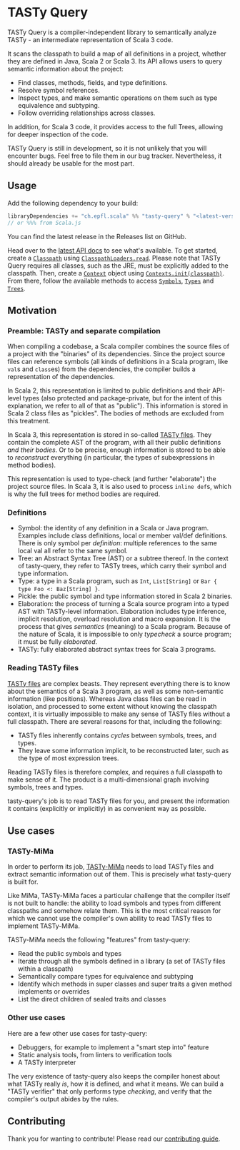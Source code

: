 # TASTy Query

TASTy Query is a compiler-independent library to semantically analyze TASTy - an intermediate representation of Scala 3 code.

It scans the classpath to build a map of all definitions in a project, whether they are defined in Java, Scala 2 or Scala 3.
Its API allows users to query semantic information about the project:

* Find classes, methods, fields, and type definitions.
* Resolve symbol references.
* Inspect types, and make semantic operations on them such as type equivalence and subtyping.
* Follow overriding relationships across classes.

In addition, for Scala 3 code, it provides access to the full Trees, allowing for deeper inspection of the code.

TASTy Query is still in development, so it is not unlikely that you will encounter bugs.
Feel free to file them in our bug tracker.
Nevertheless, it should already be usable for the most part.

## Usage

Add the following dependency to your build:

```scala
libraryDependencies += "ch.epfl.scala" %% "tasty-query" % "<latest-version>"
// or %%% from Scala.js
```

You can find the latest release in the Releases list on GitHub.

Head over to the [latest API docs](https://javadoc.io/doc/ch.epfl.scala/tasty-query_3/latest/tastyquery.html) to see what's available.
To get started, create a [`Classpath`](https://javadoc.io/doc/ch.epfl.scala/tasty-query_3/latest/tastyquery/Classpaths$$Classpath.html) using [`ClasspathLoaders.read`](https://javadoc.io/doc/ch.epfl.scala/tasty-query_3/latest/tastyquery/jdk/ClasspathLoaders$.html). Please note that TASTy Query requires all classes, such as the JRE, must be explicitly added to the classpath. 
Then, create a [`Context`](https://javadoc.io/doc/ch.epfl.scala/tasty-query_3/latest/tastyquery/Contexts$$Context.html) object using [`Contexts.init(classpath)`](https://javadoc.io/doc/ch.epfl.scala/tasty-query_3/latest/tastyquery/Contexts$.html#init-fffffe7c).
From there, follow the available methods to access [`Symbols`](https://javadoc.io/doc/ch.epfl.scala/tasty-query_3/latest/tastyquery/Symbols$.html), [`Types`](https://javadoc.io/doc/ch.epfl.scala/tasty-query_3/latest/tastyquery/Types$.html) and [`Trees`](https://javadoc.io/doc/ch.epfl.scala/tasty-query_3/latest/tastyquery/Trees$.html).

## Motivation

### Preamble: TASTy and separate compilation

When compiling a codebase, a Scala compiler combines the source files of a project with the "binaries" of its dependencies.
Since the project source files can reference symbols (all kinds of definitions in a Scala program, like `val`s and `class`es) from the dependencies, the compiler builds a representation of the dependencies.

In Scala 2, this representation is limited to public definitions and their API-level types (also protected and package-private, but for the intent of this explanation, we refer to all of that as "public").
This information is stored in Scala 2 class files as "pickles".
The bodies of methods are excluded from this treatment.

In Scala 3, this representation is stored in so-called [TASTy files](https://docs.scala-lang.org/scala3/guides/tasty-overview.html).
They contain the complete AST of the program, with all their public definitions *and their bodies*.
Or to be precise, enough information is stored to be able to *reconstruct* everything (in particular, the types of subexpressions in method bodies).

This representation is used to type-check (and further "elaborate") the project source files.
In Scala 3, it is also used to process `inline def`s, which is why the full trees for method bodies are required.

### Definitions

* Symbol: the identity of any definition in a Scala or Java program.
  Examples include class definitions, local or member val/def definitions.
  There is only symbol per *definition*: multiple references to the same local val all refer to the same symbol.
* Tree: an Abstract Syntax Tree (AST) or a subtree thereof.
  In the context of tasty-query, they refer to TASTy trees, which carry their symbol and type information.
* Type: a type in a Scala program, such as `Int`, `List[String]` or `Bar { type Foo <: Baz[String] }`.
* Pickle: the public symbol and type information stored in Scala 2 binaries.
* Elaboration: the process of turning a Scala source program into a typed AST with TASTy-level information.
  Elaboration includes type inference, implicit resolution, overload resolution and macro expansion.
  It is the process that gives *semantics* (meaning) to a Scala program.
  Because of the nature of Scala, it is impossible to only *typecheck* a source program; it must be fully *elaborated*.
* TASTy: fully elaborated abstract syntax trees for Scala 3 programs.

### Reading TASTy files

[TASTy files](https://docs.scala-lang.org/scala3/guides/tasty-overview.html) are complex beasts.
They represent everything there is to know about the semantics of a Scala 3 program, as well as some non-semantic information (like positions).
Whereas Java class files can be read in isolation, and processed to some extent without knowing the classpath context, it is virtually impossible to make any sense of TASTy files without a full classpath.
There are several reasons for that, including the following:

* TASTy files inherently contains *cycles* between symbols, trees, and types.
* They leave some information implicit, to be reconstructed later, such as the type of most expression trees.

Reading TASTy files is therefore complex, and requires a full classpath to make sense of it.
The product is a multi-dimensional graph involving symbols, trees and types.

tasty-query's job is to read TASTy files for you, and present the information it contains (explicitly or implicitly) in as convenient way as possible.

## Use cases

### TASTy-MiMa

In order to perform its job, [TASTy-MiMa](https://github.com/scalacenter/tasty-mima) needs to load TASTy files and extract semantic information out of them.
This is precisely what tasty-query is built for.

Like MiMa, TASTy-MiMa faces a particular challenge that the compiler itself is not built to handle: the ability to load symbols and types from different classpaths and somehow relate them.
This is the most critical reason for which we cannot use the compiler's own ability to read TASTy files to implement TASTy-MiMa.

TASTy-MiMa needs the following "features" from tasty-query:

* Read the public symbols and types
* Iterate through all the symbols defined in a library (a set of TASTy files within a classpath)
* Semantically compare types for equivalence and subtyping
* Identify which methods in super classes and super traits a given method implements or overrides
* List the direct children of sealed traits and classes

### Other use cases

Here are a few other use cases for tasty-query:

* Debuggers, for example to implement a "smart step into" feature
* Static analysis tools, from linters to verification tools
* A TASTy interpreter

The very existence of tasty-query also keeps the compiler honest about what TASTy really *is*, how it is defined, and what it means.
We can build a "TASTy verifier" that only performs type *checking*, and verify that the compiler's output abides by the rules.

## Contributing

Thank you for wanting to contribute! Please read our [contributing guide](CONTRIBUTING.md).

